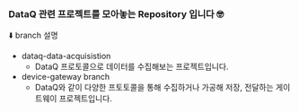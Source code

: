 ### DataQ 관련 프로젝트를 모아놓는 Repository 입니다 🤓

⬇️ branch 설명 

- dataq-data-acquisistion
  - DataQ 프로토콜으로 데이터를 수집해보는 프로젝트입니다.
- device-gateway branch
  - DataQ와 같이 다양한 프토토콜을 통해 수집하거나 가공해 저장, 전달하는 게이트웨이 프로젝트입니다.
